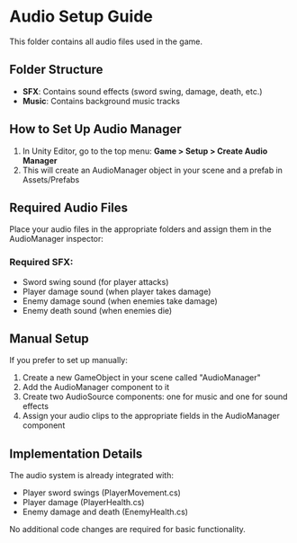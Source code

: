 # Audio Setup Guide

This folder contains all audio files used in the game.

## Folder Structure
- **SFX**: Contains sound effects (sword swing, damage, death, etc.)
- **Music**: Contains background music tracks

## How to Set Up Audio Manager

1. In Unity Editor, go to the top menu: **Game > Setup > Create Audio Manager**
2. This will create an AudioManager object in your scene and a prefab in Assets/Prefabs

## Required Audio Files

Place your audio files in the appropriate folders and assign them in the AudioManager inspector:

### Required SFX:
- Sword swing sound (for player attacks)
- Player damage sound (when player takes damage)
- Enemy damage sound (when enemies take damage)
- Enemy death sound (when enemies die)

## Manual Setup

If you prefer to set up manually:
1. Create a new GameObject in your scene called "AudioManager"
2. Add the AudioManager component to it
3. Create two AudioSource components: one for music and one for sound effects
4. Assign your audio clips to the appropriate fields in the AudioManager component

## Implementation Details

The audio system is already integrated with:
- Player sword swings (PlayerMovement.cs)
- Player damage (PlayerHealth.cs)
- Enemy damage and death (EnemyHealth.cs)

No additional code changes are required for basic functionality. 